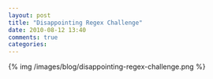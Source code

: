 ```yaml
---
layout: post
title: "Disappointing Regex Challenge"
date: 2010-08-12 13:40
comments: true
categories: 
---
```


{% img /images/blog/disappointing-regex-challenge.png %}
